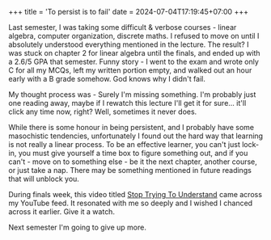 +++
title = 'To persist is to fail'
date = 2024-07-04T17:19:45+07:00
+++

Last semester, I was taking some difficult & verbose courses - linear algebra, computer organization, discrete maths. I refused to move on until I absolutely understood everything mentioned in the lecture. The result? I was stuck on chapter 2 for linear algebra until the finals, and ended up with a 2.6/5 GPA that semester. Funny story - I went to the exam and wrote only C for all my MCQs, left my written portion empty, and walked out an hour early with a B grade somehow. God knows why I didn't fail.

My thought process was - Surely I'm missing something. I'm probably just one reading away, maybe if I rewatch this lecture I'll get it for sure... it'll click any time now, right? Well, sometimes it never does.

While there is some honour in being persistent, and I probably have some
masochistic tendencies, unfortunately I found out the hard way that learning is not really a linear process. To be an effective learner, you can't just lock-in, you must give yourself a time box to figure something out, and if you can't - move on to something else - be it the next chapter, another course, or just take a nap. There may be something mentioned in future readings that will unblock you.

During finals week, this video titled [Stop Trying To Understand](https://www.youtube.com/watch?v=hzXZ4-KzBLs) came across my YouTube feed. It resonated with me so deeply and I wished I chanced across it earlier. Give it a watch.

Next semester I'm going to give up more.